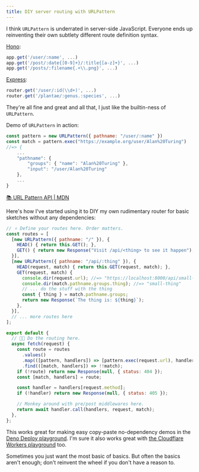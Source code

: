 ```yaml
---
title: DIY server routing with URLPattern
---
```


I think `URLPattern` is underrated in server-side JavaScript. Everyone ends up reinventing their own subtlety different route definition syntax.

[Hono](https://hono.dev/docs/api/routing):

```js
app.get('/user/:name', ...)
app.get('/post/:date{[0-9]+}/:title{[a-z]+}', ...)
app.get('/posts/:filename{.+\\.png}', ...)
```

[Express](https://expressjs.com/en/guide/routing.html):

```js
router.get('/user/:id(\\d+)', ...)
router.get('/plantae/:genus.:species', ...)
```

They're all fine and great and all that, I just like the builtin-ness of `URLPattern`.

Demo of `URLPattern` in action:

```js
const pattern = new URLPattern({ pathname: "/user/:name" })
const match = pattern.exec("https://example.org/user/Alan%20Turing")
//=> {
    ...
    "pathname": {
        "groups": { "name": "Alan%20Turing" },
        "input": "/user/Alan%20Turing"
    },
    ...
}
```

[📚 URL Pattern API | MDN](https://developer.mozilla.org/en-US/docs/Web/API/URL_Pattern_API)

Here's how I've started using it to DIY my own rudimentary router for basic sketches without any dependencies:

```js
// ⭐ Define your routes here. Order matters.
const routes = [
  [new URLPattern({ pathname: "/" }), {
    HEAD() { return this.GET(); },
    GET() { return new Response("Visit /api/<thing> to see it happen"); },
  }],
  [new URLPattern({ pathname: "/api/:thing" }), {
    HEAD(request, match) { return this.GET(request, match); },
    GET(request, match) {
      console.dir(request.url); //=> "https://localhost:8000/api/small-thing"
      console.dir(match.pathname.groups.thing); //=> "small-thing"
      // ... do the stuff with the thing
      const { thing } = match.pathname.groups;
      return new Response(`The thing is: ${thing}`);
    },
  }],
  // ... more routes here
];

export default {
  // 👨‍💻 Do the routing here.
  async fetch(request) {
    const route = routes
      .values()
      .map(([pattern, handlers]) => [pattern.exec(request.url), handlers])
      .find(([match, handlers]) => !!match);
    if (!route) return new Response(null, { status: 404 });
    const [match, handlers] = route;

    const handler = handlers[request.method];
    if (!handler) return new Response(null, { status: 405 });

    // Monkey around with pre/post middlewares here.
    return await handler.call(handlers, request, match);
  },
};
```

This works great for making easy copy-paste no-dependency demos in the [Deno Deploy playground](https://docs.deno.com/deploy/manual/playgrounds/). I'm sure it also works great with [the Cloudflare Workers playground](https://developers.cloudflare.com/workers/playground/) too.

Sometimes you just want the most basic of basics. But often the basics aren't enough; don't reinvent the wheel if you don't have a reason to.
